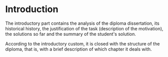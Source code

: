 Introduction
=========

The introductory part contains the analysis of the diploma dissertation, its historical history, the justification of the task (description of the motivation), the solutions so far and the summary of the student's solution.

According to the introductory custom, it is closed with the structure of the diploma, that is, with a brief description of which chapter it deals with.
